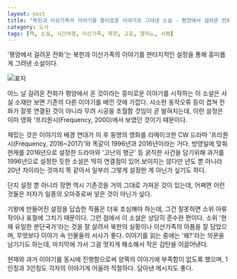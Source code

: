 ```yaml
---
layout: post
title: "북한과 이상가족의 이야기를 흥미로운 이야기로 그려낸 소설 - 평양에서 걸려온 전화"
category: 도서
tags: [책, 소설, 시간여행, 이산가족, 북한, 고호, 델피노, 서평]
---
```


'평양에서 걸려온 전화'는
북한과 이산가족의 이야기를 판타지적인 설정을 통해 흥미롭게 그려낸 소설이다.

![표지](https://lh3.googleusercontent.com/IND-bai0TzvKY128YPz5je-hamW-jQugpeM3rUiAcBYlMOEKa6WKr_SutyACYxEJQ8g6LI1xFiqgAg=h480)

어느 날 걸려온 전화가 평양에서 온 것이라는 흥미로운 이야기를 시작하는 이 소설은
사실 소재만 보면 기존의 다른 이야기를 배낀 것에 가깝다.
사소한 동작오류 등이 겹쳐 전화가 잘못 연결된 것이 아니라
무려 시공을 초월함 것임이 곧 발혀지는데,
이런 설정은 이미 영화 '프리퀀시(Frequency, 2000)에서 보였던 것이기 때문이다.

재밌는 것은 이야기의 배경 연대가
이 후 동명의 영화를 리메이크한 CW 드라마 '프리퀀시(Frequency, 2016~2017)'와 똑같이
1996년과 2016년이라는 거다.
방영일에 맞춰 현재를 2016년으로 설정한 드라마와
'고난의 행군' 등 굵직한 사건을 담기위해 과거를 1996년으로 설정한 듯한 소설은
딱히 연결점이 있어 보이지는 않다만
년도 뿐 아니라 20년 차이라는 것까지 똑 같아서
일부러 그렇게 설정한 게 아닌가 싶기도 하다.

단지 설정 뿐 아니라 장면 역시 기존것을 거의 그대로 가져온 것이 있는데,
어쩌면 이런 것들은 저자가 일종의 오마쥬로써 넣은 것이 아닌가 싶다.

기왕에 만들어진 설정을 답습한 작품은 더욱 조심해야 하는데,
그건 잘못하면 소위 아류작이나 표절에 그치기 때문이다.
그런 점에서 이 소설은 상당히 준수한 편이다.
소위 '현재 유일한 분단국가'라는 것을 잘 살려서
북한의 실황이나 이산가족의 아픔을 잘 담았으며,
무엇보다 이야기 속 인물들의 서사가 좋다.
이야기를 읽는 중에는 '왜?'라는 의문을 남기기도 하는데,
마지막에 가서 그걸 멋지게 해소해서 작은 감탄을 이끌어낸다.

현재와 과거 이야기를 동시에 진행함으로써 양쪽의 이야기에 부족함이 없도록 했으며,
1인칭과 3인칭도 각자의 이야기게 어울려 적절하다.
담아낸 메시지도 좋다.
